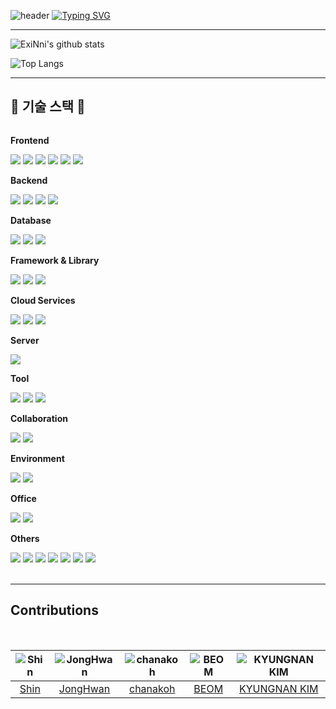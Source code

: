 

<!--
**ExiNni/ExiNni** is a ✨ _special_ ✨ repository because its `README.md` (this file) appears on your GitHub profile.

Here are some ideas to get you started:

- 🔭 I’m currently working on ...
- 🌱 I’m currently learning ...
- 👯 I’m looking to collaborate on ...
- 🤔 I’m looking for help with ...
- 💬 Ask me about ...
- 📫 How to reach me: ...
- 😄 Pronouns: ...
- ⚡ Fun fact: ...
-->

![header](https://capsule-render.vercel.app/api?type=waving&color=6994CDEE&text=&animation=twinkling&height=80)
[![Typing SVG](https://readme-typing-svg.demolab.com?font=Alkatra&weight=500&size=45&duration=3500&pause=3&color=6994CDEE&center=false&vCenter=false&multiline=true&repeat=true&width=1000&height=100&lines=ExiNni's+GitHub!👋)](https://git.io/typing-svg)
 
<div align="left">

  <hr/> <!-- Horizontal line -->


 
![ExiNni's github stats](https://github-readme-stats.vercel.app/api?username=ExiNni&showicons=true&theme=tokyonight)

![Top Langs](https://github-readme-stats.vercel.app/api/top-langs/?username=ExiNni&layout=compact&theme=tokyonight)

  <hr/> <!-- Horizontal line -->


## 🔭 기술 스택 🔭
<div style="display:flex; flex-direction:column; align-items:flex-start;">
 <!-- Frontend -->
    <p><strong>Frontend</strong></p>
    <div>
        <img src="https://img.shields.io/badge/HTML5-E34F26?style=for-the-badge&logo=html5&logoColor=white"> 
        <img src="https://img.shields.io/badge/CSS3-1572B6?style=for-the-badge&logo=css3&logoColor=white"> 
        <img src="https://img.shields.io/badge/Javascript-F7DF1E?style=for-the-badge&logo=javascript&logoColor=black"> 
        <img src="https://img.shields.io/badge/Bootstrap-7952B3?style=for-the-badge&logo=bootstrap&logoColor=white">
     <img src="https://img.shields.io/badge/jQuery-0769AD?style=for-the-badge&logo=jquery&logoColor=white">
          <img src="https://img.shields.io/badge/React-61DAFB?style=for-the-badge&logo=React&logoColor=white">
    </div>
    <!-- Backend -->
    <p><strong>Backend</strong></p>
    <div>
        <img src= "https://img.shields.io/badge/Java-ED8B00?style=for-the-badge&logo=openjdk&logoColor=white">
     <img src="https://img.shields.io/badge/JSP&SERVLET-09B6A2?style=for-the-badge&logo=JSP&SERVLET&logoColor=white">
        <img src="https://img.shields.io/badge/MyBatis-09B6A2?style=for-the-badge&logo=MyBatis&logoColor=white">
        <img src="https://img.shields.io/badge/Nodejs-339933?style=for-the-badge&logo=nodedotjs&logoColor=white">
    </div>
    <!-- Database -->
    <p><strong>Database</strong></p>
    <div>
        <img src="https://img.shields.io/badge/Oracle-F80000?style=for-the-badge&logo=oracle&logoColor=white"> 
        <img src="https://img.shields.io/badge/MySql-4479A1?style=for-the-badge&logo=mysql&logoColor=white"> 
          <img src="https://img.shields.io/badge/redis-%23DD0031.svg?&style=for-the-badge&logo=redis&logoColor=white"> 
    </div>
 <!-- Framework/Library -->
    <p><strong>Framework & Library</strong></p>
    <div>
        <img src="https://img.shields.io/badge/Spring-6DB33F?style=for-the-badge&logo=spring&logoColor=white"> 
     <img src="https://img.shields.io/badge/Spring Boot-6DB33F?style=for-the-badge&logo=spring boot&logoColor=white">
     <img src="https://img.shields.io/badge/Spring_Security-6DB33F?style=for-the-badge&logo=Spring-Security&logoColor=white">
    </div>
 <!-- Cloud Services -->
    <p><strong>Cloud Services</strong></p>
    <div>
        <img src="https://img.shields.io/badge/Amazon EC2-F8DC75?style=for-the-badge&logo=amazonec2&logoColor=black">
             <img src="https://img.shields.io/badge/Amazon RDS-527FFF?style=for-the-badge&logo=amazonrds&logoColor=black">
     <img src="https://img.shields.io/badge/Amazon ubuntu-E95420?style=for-the-badge&logo=ubuntu&logoColor=black">
    </div>
    <!-- Server -->
    <p><strong>Server</strong></p>
    <div>
        <img src="https://img.shields.io/badge/Apache Tomcat-F8DC75?style=for-the-badge&logo=apachetomcat&logoColor=black">
    </div>
 <!-- Tool -->
    <p><strong>Tool</strong></p>
    <div>
     <img src="https://img.shields.io/badge/Eclipse IDE-2C2255?style=for-the-badge&logo=eclipseide&logoColor=white"> 
     <img src="https://img.shields.io/badge/Intellij Idea-000000?style=for-the-badge&logo=intellijidea&logoColor=white"> 
     <img src="https://img.shields.io/badge/Visual Studio Code-007ACC?style=for-the-badge&logo=visualstudiocode&logoColor=white">
    </div>
 <!-- Collaboration -->
    <p><strong>Collaboration</strong></p>
    <div>
     <img src="https://img.shields.io/badge/Slack-4A154B?style=for-the-badge&logo=Slack&logoColor=white"> 
     <img src="https://img.shields.io/badge/github-181717?style=for-the-badge&logo=github&logoColor=white"> 
    </div>
  <!-- Environment -->
    <p><strong>Environment</strong></p>
    <div>
     <img src="https://img.shields.io/badge/Windows 10-0078D6?style=for-the-badge&logo=windows10&logoColor=white"> 
     <img src="https://img.shields.io/badge/macOS Sonoma-000000?style=for-the-badge&logo=macos&logoColor=white"> 
    </div>
 <!-- Office -->
    <p><strong>Office</strong></p>
    <div>
     <img src="https://img.shields.io/badge/Google%20Sheets-34A853?style=for-the-badge&logo=google-sheets&logoColor=white"> 
     <img src="https://img.shields.io/badge/Notion-000000?style=for-the-badge&logo=notion&logoColor=white"> 
    </div>
    <!-- Others -->
    <p><strong>Others</strong></p>
    <div>
        <img src="https://img.shields.io/badge/Kotlin-7F52FF?style=for-the-badge&logo=kotlin&logoColor=white">
        <img src="https://img.shields.io/badge/Android Studio-3DDC84?style=for-the-badge&logo=android studio&logoColor=white">
        <img src="https://img.shields.io/badge/python-3776AB?style=for-the-badge&logo=python&logoColor=white"> 
        <img src="https://img.shields.io/badge/docker-%230db7ed.svg?style=for-the-badge&logo=docker&logoColor=white">
        <img src="https://img.shields.io/badge/Gradle-02303A.svg?style=for-the-badge&logo=Gradle&logoColor=white">
        <img src="https://img.shields.io/badge/Postman-FF6C37?style=for-the-badge&logo=postman&logoColor=white">
        <img src="https://img.shields.io/badge/-Swagger-%23Clojure?style=for-the-badge&logo=swagger&logoColor=white">

</div><br>

</div>

  <hr/> <!-- Horizontal line -->


<h2>Contributions</h2></br>

  | ![Shin](https://github.com/rjswh0503.png) | ![JongHwan](https://github.com/whdghks9241.png) | ![chanakoh](https://github.com/chanakoh.png) | ![BEOM](https://github.com/jibum1559.png) | ![KYUNGNAN KIM](https://github.com/khkyungnan.png) |
|:-----------------------------------------:|:----------------------------------------------:|:-------------------------------------------:|:----------------------------------------:|:----------------------------------------------------:|
| [Shin](https://github.com/rjswh0503)      | [JongHwan](https://github.com/whdghks9241)    | [chanakoh](https://github.com/chanakoh)    | [BEOM](https://github.com/jibum1559)     | [KYUNGNAN KIM](https://github.com/khkyungnan)       |

</div>


